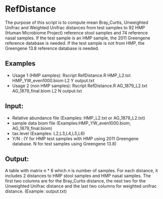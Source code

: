 # RefDistance

The purpose of this script is to compute mean Bray_Curtis, Unweighted Unifrac and Weighted Unifrac distances from test samples to 92 HMP (Human Microbiome Project) reference stool samples and 74 reference nasal samples. If the test sample is an HMP sample, the 2011 Greengene reference database is needed. If the test sample is not from HMP, the Greengene 13.8 reference database is needed.

## Examples
* Usage 1 (HMP samples): Rscript RefDistance.R HMP_L2.txt HMP_YW_even1000.biom L2 Y output.txt
* Usage 2 (non HMP samples): Rscript RefDistance.R AG_1879_L2.txt AG_1879_final.biom L2 N output.txt

## Input: 

* Relative abundance file (Examples: HMP_L2.txt or AG_1879_L2.txt)
* sample data biom file (Examples:HMP_YW_even1000.biom, AG_1879_final.biom)
* tax.level (Examples: L2,L3,L4,L5,L6)
* Y/N  : (Y for HMP test samples with HMP using 2011 Greengene database. N for test samples using Greengene 13.8)

## Output: 

A table with matrix n * 6 which n is number of samples. For each distance, it includes 2 distances to HMP stool samples and HMP nasal samples. The first two columns are for the Bray_Curtis distance, the next two for the Unweighted Unifrac distance and the last two columns for weighted unifrac distance. (Example: output.txt)

